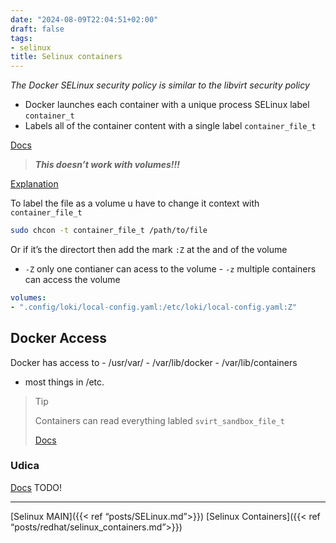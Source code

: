 ```yaml
---
date: "2024-08-09T22:04:51+02:00"
draft: false
tags:
- selinux
title: Selinux containers
---
```


*The Docker SELinux security policy is similar to the libvirt security
policy*

-   Docker launches each container with a unique process SELinux label
    `container_t`
-   Labels all of the container content with a single label
    `container_file_t`

[Docs](https://www.redhat.com/sysadmin/user-namespaces-selinux-rootless-containers)

> ***This doesn’t work with volumes!!!***

[Explanation](https://www.redhat.com/sysadmin/container-permission-denied-errors)

To label the file as a volume u have to change it context with
`container_file_t`

``` bash
sudo chcon -t container_file_t /path/to/file
```

Or if it’s the directort then add the mark `:Z` at the and of the volume
- `-Z` only one contianer can acess to the volume - `-z` multiple
containers can access the volume

``` yaml
volumes: 
- ".config/loki/local-config.yaml:/etc/loki/local-config.yaml:Z"  
```

## Docker Access

Docker has access to - /usr/var/ - /var/lib/docker - /var/lib/containers
- most things in /etc.

> Tip
>
> Containers can read everything labled `svirt_sandbox_file_t`
>
> [Docs](https://docs.redhat.com/en/documentation/red_hat_enterprise_linux_atomic_host/7/html/container_security_guide/docker_selinux_security_policy#docker_selinux_security_policy)

### Udica

[Docs](https://github.com/containers/udica) TODO!

------------------------------------------------------------------------

\[Selinux MAIN\]({{\< ref “posts/SELinux.md”\>}}) \[Selinux
Containers\]({{\< ref “posts/redhat/selinux_containers.md”\>}})

